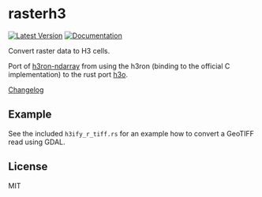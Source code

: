 # rasterh3

[![Latest Version](https://img.shields.io/crates/v/rasterh3.svg)](https://crates.io/crates/rasterh3) [![Documentation](https://docs.rs/rasterh3/badge.svg)](https://docs.rs/rasterh3)

Convert raster data to H3 cells.

Port of [h3ron-ndarray](https://github.com/nmandery/h3ron/tree/main/h3ron-ndarray) from using the h3ron (binding to the official C implementation) to the rust port [h3o](https://github.com/HydroniumLabs/h3o).

[Changelog](CHANGES.md)

## Example

See the included `h3ify_r_tiff.rs` for an example how to convert a GeoTIFF read using GDAL.

## License

MIT